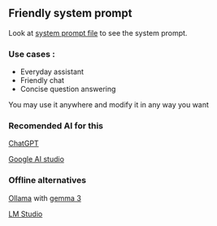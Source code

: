 ## Friendly system prompt 
Look at [system prompt file](SYSTEM-PROMPT.txt) to see the system prompt. 

### Use cases : 
- Everyday assistant
- Friendly chat
- Concise question answering 

You may use it anywhere and modify it in any way you want

### Recomended AI for this
[ChatGPT](https://chatgpt.com) 

[Google AI studio](https://aistudio.google.com/)

### Offline alternatives 
[Ollama](https://ollama.com) with [gemma 3](https://ollama.com/library/gemma3)

[LM Studio](https://lmstudio.ai/)

